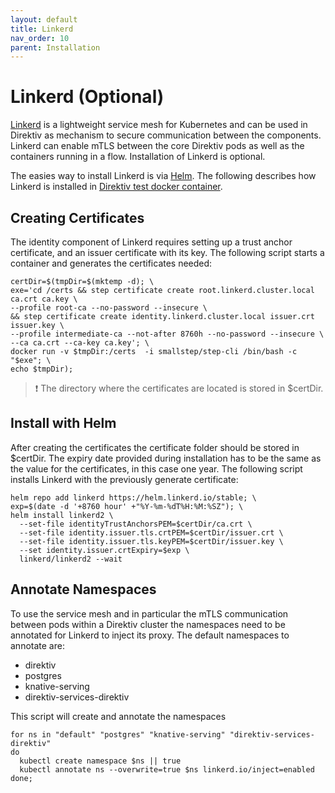 ```yaml
---
layout: default
title: Linkerd
nav_order: 10
parent: Installation
---
```


# Linkerd (Optional)

[Linkerd](https://linkerd.io/) is a lightweight service mesh for Kubernetes and can be used in Direktiv as mechanism to secure communication between the components. Linkerd can enable mTLS between the core Direktiv pods as well as the containers running in a flow. Installation of Linkerd is optional.

The easies way to install Linkerd is via [Helm](https://linkerd.io/2.10/tasks/install-helm/). The following describes how Linkerd is installed in [Direktiv test docker container](install#run-docker-image).

## Creating Certificates

The identity component of Linkerd requires setting up a trust anchor certificate, and an issuer certificate with its key. The following script starts a container and generates the certificates needed:

```console
certDir=$(tmpDir=$(mktemp -d); \
exe='cd /certs && step certificate create root.linkerd.cluster.local ca.crt ca.key \
--profile root-ca --no-password --insecure \
&& step certificate create identity.linkerd.cluster.local issuer.crt issuer.key \
--profile intermediate-ca --not-after 8760h --no-password --insecure \
--ca ca.crt --ca-key ca.key'; \
docker run -v $tmpDir:/certs  -i smallstep/step-cli /bin/bash -c "$exe"; \
echo $tmpDir);
```

> &#x2757; The directory where the certificates are located is stored in $certDir.


## Install with Helm

After creating the certificates the certificate folder should be stored in $certDir. The expiry date provided during installation has to be the same as the value for the certificates, in this case one year. The following script installs Linkerd with the previously generate certificate:

```console
helm repo add linkerd https://helm.linkerd.io/stable; \
exp=$(date -d '+8760 hour' +"%Y-%m-%dT%H:%M:%SZ"); \
helm install linkerd2 \
  --set-file identityTrustAnchorsPEM=$certDir/ca.crt \
  --set-file identity.issuer.tls.crtPEM=$certDir/issuer.crt \
  --set-file identity.issuer.tls.keyPEM=$certDir/issuer.key \
  --set identity.issuer.crtExpiry=$exp \
  linkerd/linkerd2 --wait
```

## Annotate Namespaces

To use the service mesh and in particular the mTLS communication between  pods within a Direktiv cluster the namespaces need to be annotated for Linkerd to inject its proxy. The default namespaces to annotate are:

- direktiv
- postgres
- knative-serving
- direktiv-services-direktiv

This script will create and annotate the namespaces

```console
for ns in "default" "postgres" "knative-serving" "direktiv-services-direktiv"
do
  kubectl create namespace $ns || true
  kubectl annotate ns --overwrite=true $ns linkerd.io/inject=enabled
done;
```
